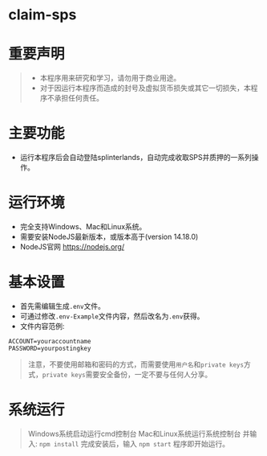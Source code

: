 # claim-sps
# 重要声明
> + 本程序用来研究和学习，请勿用于商业用途。
> + 对于因运行本程序而造成的封号及虚拟货币损失或其它一切损失，本程序不承担任何责任。
# 主要功能
+ 运行本程序后会自动登陆splinterlands，自动完成收取SPS并质押的一系列操作。
# 运行环境
+ 完全支持Windows、Mac和Linux系统。
+ 需要安装NodeJS最新版本，或版本高于(version 14.18.0)
+ NodeJS官网 https://nodejs.org/
# 基本设置
+ 首先需编辑生成`.env`文件。
+ 可通过修改`.env-Example`文件内容，然后改名为`.env`获得。
+ 文件内容范例:
```
ACCOUNT=youraccountname
PASSWORD=yourpostingkey
```
>注意，不要使用邮箱和密码的方式，而需要使用`用户名`和`private keys`方式，`private keys`需要安全备份，一定不要与任何人分享。
# 系统运行
>Windows系统启动运行cmd控制台
>Mac和Linux系统运行系统控制台
并输入:
`npm install`
完成安装后，输入
`npm start`
程序即开始运行。
